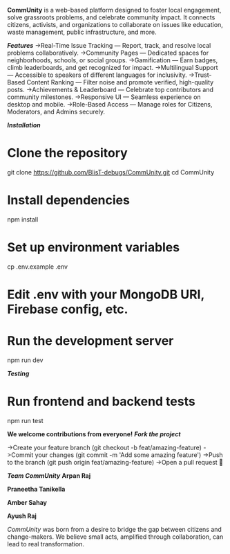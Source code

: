 **CommUnity** is a web-based platform designed to foster local engagement, solve grassroots problems, and celebrate community impact. It connects citizens, activists, and organizations to collaborate on issues like education, waste management, public infrastructure, and more.

***Features***
->Real-Time Issue Tracking — Report, track, and resolve local problems collaboratively.
->Community Pages — Dedicated spaces for neighborhoods, schools, or social groups.
->Gamification — Earn badges, climb leaderboards, and get recognized for impact.
->Multilingual Support — Accessible to speakers of different languages for inclusivity.
->Trust-Based Content Ranking — Filter noise and promote verified, high-quality posts.
->Achievements & Leaderboard — Celebrate top contributors and community milestones.
->Responsive UI — Seamless experience on desktop and mobile.
->Role-Based Access — Manage roles for Citizens, Moderators, and Admins securely.

 ***Installation***
# Clone the repository
git clone https://github.com/BlisT-debugs/CommUnity.git
cd CommUnity

# Install dependencies
npm install

# Set up environment variables
cp .env.example .env
# Edit .env with your MongoDB URI, Firebase config, etc.

# Run the development server
npm run dev

***Testing***
# Run frontend and backend tests
npm run test

**We welcome contributions from everyone!**
***Fork the project***

->Create your feature branch (git checkout -b feat/amazing-feature)
->Commit your changes (git commit -m 'Add some amazing feature')
->Push to the branch (git push origin feat/amazing-feature)
->Open a pull request 🎉

***Team CommUnity***
**Arpan Raj**

**Praneetha Tanikella**

**Amber Sahay**

**Ayush Raj**

*CommUnity* was born from a desire to bridge the gap between citizens and change-makers. We believe small acts, amplified through collaboration, can lead to real transformation.
